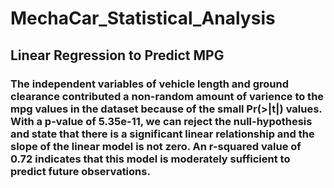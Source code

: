 # MechaCar_Statistical_Analysis
## Linear Regression to Predict MPG
### The independent variables of vehicle length and ground clearance contributed a non-random amount of varience to the mpg values in the dataset because of the small Pr(>|t|) values. With a p-value of 5.35e-11, we can reject the null-hypothesis and state that there is a significant linear relationship and the slope of the linear model is not zero. An r-squared value of 0.72 indicates that this model is moderately sufficient to predict future observations. 
